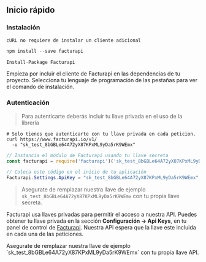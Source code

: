 ## Inicio rápido

### Instalación

```shell
cURL no requiere de instalar un cliente adicional
```

```javascript
npm install --save facturapi
```

```csharp
Install-Package Facturapi
```

Empieza por incluir el cliente de Facturapi en las dependencias de tu proyecto. Selecciona tu
lenguaje de programación de las pestañas para ver el comando de instalación.

### Autenticación

> Para autenticarte deberás incluir tu llave privada en el uso de la librería

```shell
# Solo tienes que autenticarte con tu llave privada en cada peticion.
curl https://www.facturapi.io/v1/
  -u "sk_test_8bGBLe64A72yX87KPxML9yDa5rK9WEmx"
```

```javascript
// Instancia el módulo de Facturapi usando tu llave secreta
const facturapi = require('facturapi')('sk_test_8bGBLe64A72yX87KPxML9yDa5rK9WEmx');
```

```csharp
// Coloca este código en el inicio de tu aplicación
Facturapi.Settings.ApiKey = "sk_test_8bGBLe64A72yX87KPxML9yDa5rK9WEmx";
```

> Asegurate de remplazar nuestra llave de ejemplo `sk_test_8bGBLe64A72yX87KPxML9yDa5rK9WEmx` con tu propia llave secreta.

Facturapi usa llaves privadas para permitir el acceso a nuestra API. Puedes obtener tu llave privada en la sección **Configuración &rarr; Api Keys**, en tu panel de control de [Facturapi](https://www.facturapi.io).
Nuestra API espera que la llave este incluida en cada una de las peticiones.

<aside class="notice">
Asegurate de remplazar nuestra llave de ejemplo `sk_test_8bGBLe64A72yX87KPxML9yDa5rK9WEmx` con tu propia llave API.
</aside>